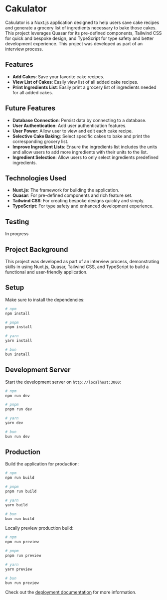 # Cakulator

Cakulator is a Nuxt.js application designed to help users save cake recipes and generate a grocery list of ingredients necessary to bake those cakes. This project leverages Quasar for its pre-defined components, Tailwind CSS for quick and bespoke design, and TypeScript for type safety and better development experience. This project was developed as part of an interview process.

## Features

- **Add Cakes**: Save your favorite cake recipes.
- **View List of Cakes**: Easily view list of all added cake recipes.
- **Print Ingredients List**: Easily print a grocery list of ingredients needed for all added cakes.

## Future Features

- **Database Connection**: Persist data by connecting to a database.
- **User Authentication**: Add user authentication features.
- **User Power**: Allow user to view and edit each cake recipe.
- **Selective Cake Baking**: Select specific cakes to bake and print the corresponding grocery list.
- **Improve Ingredient Lists**: Ensure the ingredients list includes the units and allow users to add more ingredients with their units to the list.
- **Ingredient Selection**: Allow users to only select ingredients predefined ingredients.

## Technologies Used

- **Nuxt.js**: The framework for building the application.
- **Quasar**: For pre-defined components and rich feature set.
- **Tailwind CSS**: For creating bespoke designs quickly and simply.
- **TypeScript**: For type safety and enhanced development experience.

## Testing

In progress

## Project Background

This project was developed as part of an interview process, demonstrating skills in using Nuxt.js, Quasar, Tailwind CSS, and TypeScript to build a functional and user-friendly application.

## Setup

Make sure to install the dependencies:

```bash
# npm
npm install

# pnpm
pnpm install

# yarn
yarn install

# bun
bun install
```

## Development Server

Start the development server on `http://localhost:3000`:

```bash
# npm
npm run dev

# pnpm
pnpm run dev

# yarn
yarn dev

# bun
bun run dev
```

## Production

Build the application for production:

```bash
# npm
npm run build

# pnpm
pnpm run build

# yarn
yarn build

# bun
bun run build
```

Locally preview production build:

```bash
# npm
npm run preview

# pnpm
pnpm run preview

# yarn
yarn preview

# bun
bun run preview
```

Check out the [deployment documentation](https://nuxt.com/docs/getting-started/deployment) for more information.
